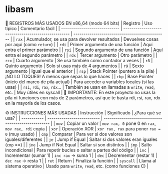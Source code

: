 # libasm

🧠 REGISTROS MÁS USADOS EN x86_64 (modo 64 bits)
| Registro                      | Uso típico                                          | Comentario fácil                               |
| ----------------------------- | --------------------------------------------------- | ---------------------------------------------- |
| `rax`                         | Acumulador, se usa para devolver resultados         | Devuelves cosas por aquí (como `return`)       |
| `rdi`                         | Primer argumento de una función                     | Aquí entra el primer parámetro                 |
| `rsi`                         | Segundo argumento de una función                    | Aquí entra el segundo parámetro                |
| `rdx`                         | Tercer argumento                                    | Otro parámetro                                 |
| `rcx`                         | Cuarto argumento                                    | Se usa también como contador a veces           |
| `r8`                          | Quinto argumento                                    | Solo si usas más de 4 argumentos               |
| `r9`                          | Sexto argumento                                     | Igual que el anterior                          |
| `rsp`                         | Stack Pointer (puntero a la pila)                   | ¡NO LO TOQUES! A menos que sepas lo que haces  |
| `rbp`                         | Base Pointer (inicio del marco de pila actual)      | Para acceder a variables locales (si las usas) |
| `rsi`, `rdi`, `rax`, `rdx`... | También se usan en llamadas a `write`, `read`, etc. | Muy útiles en syscall                          |
🛑 IMPORTANTE: En este proyecto no usas la pila ni funciones con más de 2 parámetros, así que te basta rdi, rsi, rax, rdx en la mayoría de los casos.

⚙️ INSTRUCCIONES MÁS USADAS
| Instrucción | Significado                | ¿Para qué se usa?                                   |
| ----------- | -------------------------- | --------------------------------------------------- |
| `mov`       | Copiar un valor            | `mov rax, 0` pone 0 en `rax`, `mov rax, rdi` copia  |
| `xor`       | Operación XOR              | `xor rax, rax` para poner `rax = 0` (muy usado)     |
| `cmp`       | Comparar                   | Para ver si dos valores son iguales/diferentes      |
| `je`        | Jump if Equal              | Saltar si dos valores eran iguales (`cmp` ==)       |
| `jne`       | Jump if Not Equal          | Saltar si son distintos                             |
| `jmp`       | Salto incondicional        | Para repetir bucles o saltar a partes del código    |
| `inc`       | Incrementar (sumar 1)      | `inc rax` → suma 1                                  |
| `dec`       | Decrementar (restar 1)     | `dec rax` → resta 1                                 |
| `ret`       | Return                     | Finaliza la función                                 |
| `syscall`   | Llama al sistema operativo | Usado para `write`, `read`, etc. (como funciones C) |
